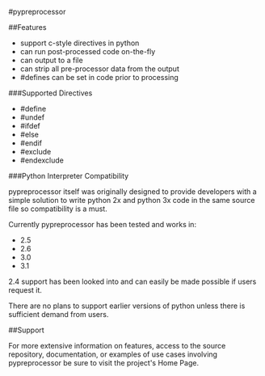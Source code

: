#pypreprocessor

##Features

* support c-style directives in python
* can run post-processed code on-the-fly
* can output to a file
* can strip all pre-processor data from the output
* #defines can be set in code prior to processing


###Supported Directives

* #define
* #undef
* #ifdef
* #else
* #endif
* #exclude
* #endexclude


###Python Interpreter Compatibility

pypreprocessor itself was originally designed to provide developers
 with a simple solution to write python 2x and python 3x code in the
 same source file so compatibility is a must.

Currently pypreprocessor has been tested and works in:
* 2.5
* 2.6
* 3.0
* 3.1

2.4 support has been looked into and can easily be made possible if
 users request it.

There are no plans to support earlier versions of python unless
 there is sufficient demand from users.


##Support

For more extensive information on features, access to the source
 repository, documentation, or examples of use cases involving
 pypreprocessor be sure to visit the project's Home Page.
